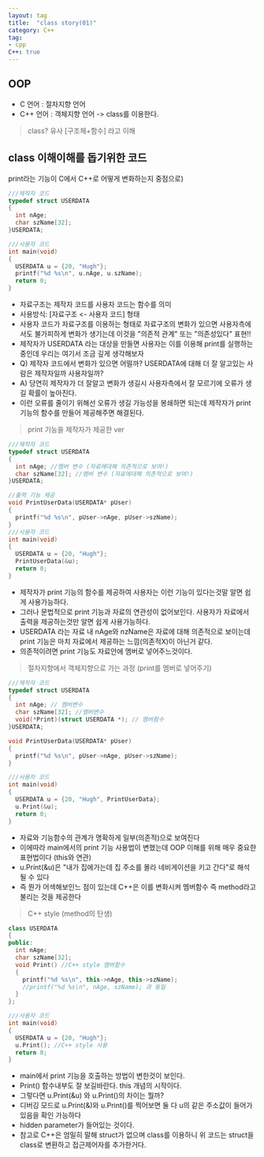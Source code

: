 ```yaml
---
layout: tag
title:  "class story(01)"
category: C++
tag:
- cpp
C++: true
---
```


## OOP

- C 언어 : 절차지향 언어
- C++ 언어 : 객체지향 언어 -> class를 이용한다.

>class? 유사 [구조체+함수] 라고 이해

## class 이해이해를 돕기위한 코드

print라는 기능이 C에서 C++로 어떻게 변화하는지 중점으로)

```C style
///제작자 코드
typedef struct USERDATA
{
  int nAge;
  char szName[32];
}USERDATA;

///사용자 코드
int main(void)
{
  USERDATA u = {20, "Hugh"};
  printf("%d %s\n", u.nAge, u.szName);
  return 0;
}
```

- 자료구조는 제작자 코드를 사용자 코드는 함수를 의미 
- 사용방식: [자료구조 <- 사용자 코드] 형태
- 사용자 코드가 자료구조를 이용하는 형태로 자료구조의 변화가 있으면 사용자측에서도 불가피하게 변화가 생기는데 이것을 "의존적 관계" 또는 "의존성있다" 표현!!
- 제작자가 USERDATA 라는 대상을 만들면 사용자는 이를 이용해 print를 실행하는 중인데 우리는 여기서 조금 깊게 생각해보자
- Q) 제작자 코드에서 변화가 있으면 어떨까? USERDATA에 대해 더 잘 알고있는 사람은 제작자일까 사용자일까?
- A) 당연히 제작자가 더 잘알고 변화가 생길시 사용자측에서 잘 모르기에 오류가 생길 확률이 높아진다.
- 이런 오류를 줄이기 위해선 오류가 생길 가능성을 봉쇄하면 되는데 제작자가 print 기능의 함수를 만들어 제공해주면 해결된다.

>print 기능을 제작자가 제공한 ver

```C style
///제작자 코드
typedef struct USERDATA
{
  int nAge; //멤버 변수 (자료에대해 의존적으로 보여!)
  char szName[32]; //멤버 변수 (자료에대해 의존적으로 보여!)
}USERDATA;

//출력 기능 제공
void PrintUserData(USERDATA* pUser)
{
  printf("%d %s\n", pUser->nAge, pUser->szName);
}
///사용자 코드
int main(void)
{
  USERDATA u = {20, "Hugh"};
  PrintUserData(&u);
  return 0;
}
```

- 제작자가 print 기능의 함수를 제공하여 사용자는 이런 기능이 있다는것말 알면 쉽게 사용가능하다.
- 그러나 문법적으로 print 기능과 자료의 연관성이 없어보인다.
사용자가 자료에서 출력을 제공하는것만 알면 쉽게 사용가능하다.
- USERDATA 라는 자료 내 nAge와 nzName은 자료에 대해 의존적으로 보이는데 print 기능은 마치 자료에서 제공하는 느낌(의존적X)이 아닌거 같다.
- 의존적이려면 print 기능도 자료안에 멤버로 넣어주느것이다.

>절차지향에서 객체지향으로 가는 과정 (print를 멤버로 넣어주기)

```C style -> C++ style
///제작자 코드
typedef struct USERDATA
{
  int nAge; // 멤버변수
  char szName[32]; //멤버변수
  void(*Print)(struct USERDATA *); // 멤버함수
}USERDATA;

void PrintUserData(USERDATA* pUser)
{
  printf("%d %s\n", pUser->nAge, pUser->szName);
}

///사용자 코드
int main(void)
{
  USERDATA u = {20, "Hugh", PrintUserData};
  u.Print(&u);
  return 0;
}
```

- 자료와 기능함수의 관계가 명확하게 일부(의존적)으로 보여진다
- 이에따라 main에서의 print 기능 사용법이 변했는데 OOP 이해를 위해 매우 중요한 표현법이다 (this와 연관)
- u.Print(&u)은 "내가 집에가는데 집 주소를 몰라 네비게이션을 키고 간다"로 해석 될 수 있다
- 즉 뭔가 어색해보인느 점이 있는데 C++은 이를 변화시켜 멤버함수 즉 method라고 불리는 것을 제공한다

>C++ style (method의 탄생)

```C++ style
class USERDATA
{
public:
  int nAge;
  char szName[32];
  void Print() //C++ style 멤버함수
  {
    printf("%d %s\n", this->nAge, this->szName);
    //printf("%d %s\n", nAge, szName); 과 동일
  }
};

///사용자 코드
int main(void)
{
  USERDATA u = {20, "Hugh"};
  u.Print(); //C++ style 사용
  return 0;
}
```

- main에서 print 기능을 호출하는 방법이 변한것이 보인다.
- Print() 함수내부도 잘 보길바란다. this 개념의 시작이다.
- 그렇다면 u.Print(&u) 와 u.Print()의 차이는 뭘까?
- 디버깅 모드로 u.Print(&)와 u.Print()를 찍어보면 둘 다 u의 같은 주소값이 들어가 있음을 확인 가능하다
- hidden parameter가 들어있는 것이다.
- 참고로 C++은 엄밀히 말해 struct가 없으며 class를 이용하니 위 코드는 struct을 class로 변환하고 접근제어자를 추가한거다.

